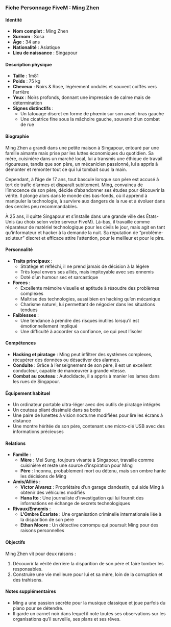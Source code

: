 ### **Fiche Personnage FiveM : Ming Zhen**  

#### **Identité**  
- **Nom complet** : Ming Zhen  
- **Surnom** : Sosa  
- **Âge** : 34 ans  
- **Nationalité** : Asiatique  
- **Lieu de naissance** : Singapour  

#### **Description physique**  
- **Taille** : 1m81  
- **Poids** : 75 kg  
- **Cheveux** : Noirs & Rose, légèrement ondulés et souvent coiffés vers l'arrière  
- **Yeux** : Noirs profonds, donnant une impression de calme mais de détermination  
- **Signes distinctifs** :  
  - Un tatouage discret en forme de phœnix sur son avant-bras gauche  
  - Une cicatrice fine sous la mâchoire gauche, souvenir d’un combat de rue  

#### **Biographie**  
Ming Zhen a grandi dans une petite maison à Singapour, entouré par une famille aimante mais prise par les luttes économiques du quotidien. Sa mère, cuisinière dans un marché local, lui a transmis une éthique de travail rigoureuse, tandis que son père, un mécanicien passionné, lui a appris à démonter et remonter tout ce qui lui tombait sous la main.  

Cependant, à l’âge de 17 ans, tout bascule lorsque son père est accusé à tort de trafic d’armes et disparaît subitement. Ming, convaincu de l’innocence de son père, décide d’abandonner ses études pour découvrir la vérité. Il plonge alors dans le monde des bas-fonds, où il apprend à manipuler la technologie, à survivre aux dangers de la rue et à évoluer dans des cercles peu recommandables.  

À 25 ans, il quitte Singapour et s’installe dans une grande ville des États-Unis (au choix selon votre serveur FiveM). Là-bas, il travaille comme réparateur de matériel technologique pour les civils le jour, mais agit en tant qu’informateur et hacker à la demande la nuit. Sa réputation de “problème-soluteur” discret et efficace attire l’attention, pour le meilleur et pour le pire.  

#### **Personnalité**  
- **Traits principaux** :  
  - Stratège et réfléchi, il ne prend jamais de décision à la légère  
  - Très loyal envers ses alliés, mais impitoyable avec ses ennemis  
  - Doté d’un humour sec et sarcastique  
- **Forces** :  
  - Excellente mémoire visuelle et aptitude à résoudre des problèmes complexes  
  - Maîtrise des technologies, aussi bien en hacking qu’en mécanique  
  - Charisme naturel, lui permettant de négocier dans les situations tendues  
- **Faiblesses** :  
  - Une tendance à prendre des risques inutiles lorsqu’il est émotionnellement impliqué  
  - Une difficulté à accorder sa confiance, ce qui peut l’isoler  

#### **Compétences**  
- **Hacking et piratage** : Ming peut infiltrer des systèmes complexes, récupérer des données ou désactiver des alarmes.  
- **Conduite** : Grâce à l’enseignement de son père, il est un excellent conducteur, capable de manœuvrer à grande vitesse.  
- **Combat au couteau** : Autodidacte, il a appris à manier les lames dans les rues de Singapour.  

#### **Équipement habituel**  
- Un ordinateur portable ultra-léger avec des outils de piratage intégrés  
- Un couteau pliant dissimulé dans sa botte  
- Une paire de lunettes à vision nocturne modifiées pour lire les écrans à distance  
- Une montre héritée de son père, contenant une micro-clé USB avec des informations précieuses  

#### **Relations**  
- **Famille** :  
  - **Mère** : Mei Sung, toujours vivante à Singapour, travaille comme cuisinière et reste une source d’inspiration pour Ming  
  - **Père** : Inconnu, probablement mort ou détenu, mais son ombre hante les décisions de Ming  
- **Amis/Alliés** :  
  - **Victor Alvarez** : Propriétaire d’un garage clandestin, qui aide Ming à obtenir des véhicules modifiés  
  - **Hana Ito** : Une journaliste d’investigation qui lui fournit des informations en échange de secrets technologiques  
- **Rivaux/Ennemis** :  
  - **L'Ombre Écarlate** : Une organisation criminelle internationale liée à la disparition de son père  
  - **Ethan Moore** : Un détective corrompu qui poursuit Ming pour des raisons personnelles  

#### **Objectifs**  
Ming Zhen vit pour deux raisons :  
1. Découvrir la vérité derrière la disparition de son père et faire tomber les responsables.  
2. Construire une vie meilleure pour lui et sa mère, loin de la corruption et des trahisons.  

#### **Notes supplémentaires**  
- Ming a une passion secrète pour la musique classique et joue parfois du piano pour se détendre.  
- Il garde un carnet noir dans lequel il note toutes ses observations sur les organisations qu’il surveille, ses plans et ses rêves.  
